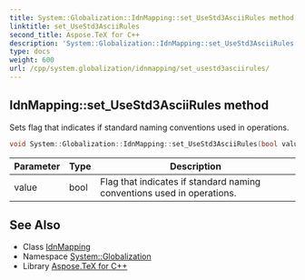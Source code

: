 ```yaml
---
title: System::Globalization::IdnMapping::set_UseStd3AsciiRules method
linktitle: set_UseStd3AsciiRules
second_title: Aspose.TeX for C++
description: 'System::Globalization::IdnMapping::set_UseStd3AsciiRules method. Sets flag that indicates if standard naming conventions used in operations in C++.'
type: docs
weight: 600
url: /cpp/system.globalization/idnmapping/set_usestd3asciirules/
---
```

## IdnMapping::set_UseStd3AsciiRules method


Sets flag that indicates if standard naming conventions used in operations.

```cpp
void System::Globalization::IdnMapping::set_UseStd3AsciiRules(bool value)
```


| Parameter | Type | Description |
| --- | --- | --- |
| value | bool | Flag that indicates if standard naming conventions used in operations. |

## See Also

* Class [IdnMapping](../)
* Namespace [System::Globalization](../../)
* Library [Aspose.TeX for C++](../../../)
